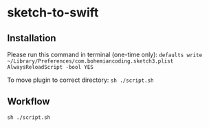 # sketch-to-swift

## Installation

Please run this command in terminal (one-time only):
`defaults write ~/Library/Preferences/com.bohemiancoding.sketch3.plist AlwaysReloadScript -bool YES`

To move plugin to correct directory:
`sh ./script.sh`

## Workflow
`sh ./script.sh`
